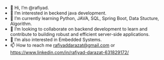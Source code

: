 - 👋 Hi, I’m @rafiyad.
- 👀 I’m interested in beckend java development.
- 🌱 I’m currently learning Python, JAVA, SQL, Spring Boot, Data Stucture, Algorithm.
- 💞️ I’m looking to collaborate on backend development to learn and contribute to building robust and efficient server-side applications.
- 💞️ I’m also interested in Embedded Systems.
- 📫 How to reach me rafiyaddarazat@gmail.com or https://www.linkedin.com/in/rafiyad-darazat-631829172/


